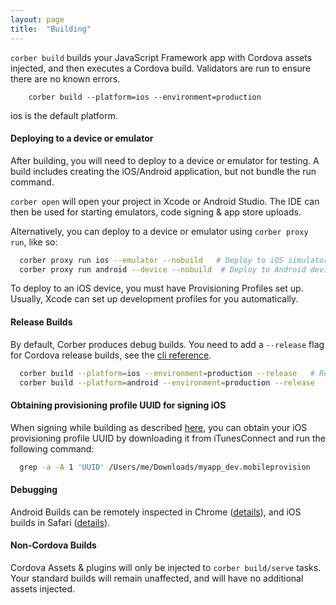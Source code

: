 ```yaml
---
layout: page
title:  "Building"
---
```


`corber build` builds your JavaScript Framework app with Cordova assets injected, and then executes a Cordova build. Validators are run to ensure there are no known errors.

```
    corber build --platform=ios --environment=production
```

ios is the default platform.

#### Deploying to a device or emulator

After building, you will need to deploy to a device or emulator for testing. A build includes creating the iOS/Android application, but not bundle the run command.

`corber open` will open your project in Xcode or Android Studio. The IDE can then be used for starting emulators, code signing & app store uploads.

Alternatively, you can deploy to a device or emulator using `corber proxy run`, like so:

```bash
  corber proxy run ios --emulator --nobuild   # Deploy to iOS simulator
  corber proxy run android --device --nobuild  # Deploy to Android device
```

To deploy to an iOS device, you must have Provisioning Profiles set up. Usually, Xcode can set up development profiles for you automatically.

#### Release Builds

By default, Corber produces debug builds. You need to add a `--release` flag for Cordova release builds, see the [cli reference](/pages/cli).


```bash
  corber build --platform=ios --environment=production --release   # Release build for iOS
  corber build --platform=android --environment=production --release   # Release build for Android
```

#### Obtaining provisioning profile UUID for signing iOS

When signing while building as described [here](https://cordova.apache.org/docs/en/latest/guide/platforms/ios/index.html#signing-an-app), you can obtain your iOS provisioning profile UUID by downloading it from iTunesConnect and run the following command:
```bash
  grep -a -A 1 'UUID' /Users/me/Downloads/myapp_dev.mobileprovision
```

#### Debugging

Android Builds can be remotely inspected in Chrome ([details](http://geeklearning.io/apache-cordova-and-remote-debugging-on-android/)), and iOS builds in Safari ([details](http://geeklearning.io/apache-cordova-and-remote-debugging-on-ios/)).

#### Non-Cordova Builds

Cordova Assets & plugins will only be injected to `corber build/serve` tasks. Your standard builds will remain unaffected, and will have no additional assets injected.
